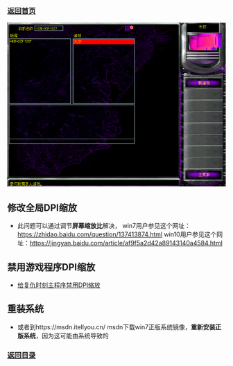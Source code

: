 ### [返回首页](./Home)


![a](../img/jiaocheng10.png)

## 修改全局DPI缩放

- 此问题可以通过调节**屏幕缩放比**解决，
win7用户参见这个网址：https://zhidao.baidu.com/question/137413874.html
win10用户参见这个网址：https://jingyan.baidu.com/article/af9f5a2d42a89143140a4584.html

## 禁用游戏程序DPI缩放

- [给复仇时刻主程序禁用DPI缩放](/QuestionNAnswer/Screen-problems.md#DPI)



## 重装系统

- 或者到https://msdn.itellyou.cn/
msdn下载win7正版系统镜像，**重新安装正版系统**，因为这可能由系统导致的


### [返回目录](./常见问题指南)
